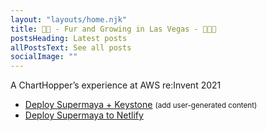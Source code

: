 ```yaml
---
layout: "layouts/home.njk"
title: 🥕🐇 - Fur and Growing in Las Vegas - 🎲🎰👯
postsHeading: Latest posts
allPostsText: See all posts
socialImage: ""
---
```


A ChartHopper’s experience at AWS re:Invent 2021

<ul>
    <li>
        <a href="https://heroku.com/deploy?template=https://github.com/MadeByMike/keystone-jamstack-plus">Deploy Supermaya + Keystone</a> <small>(add user-generated content)</small>
    </li>
    <li>
        <a href="https://app.netlify.com/start/deploy?repository=https://github.com/MadeByMike/supermaya">Deploy Supermaya to Netlify</a>
    </li>
</ul>
